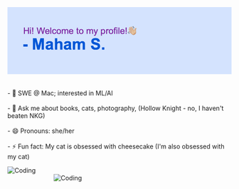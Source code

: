 

<!--
**MahamSid/MahamSid** is a ✨ _special_ ✨ repository because its `README.md` (this file) appears on your GitHub profile.

Here are some ideas to get you started:

- 🔭 I’m currently working on ...
- 🌱 I’m currently learning ...
- 👯 I’m looking to collaborate on ...
- 🤔 I’m looking for help with ...
- 💬 Ask me about ...
- 📫 How to reach me: ...
- 😄 Pronouns: ...
- ⚡ Fun fact: ...
-->
[![MasterHead](https://github.com/MahamSid/MahamSid/blob/main/header.png?raw=true)](https://github.com/MahamSid)


<br> - 🌱 SWE @ Mac; interested in ML/AI </br>
<br> - 💬 Ask me about books, cats, photography, (Hollow Knight - no, I haven't beaten NKG) </br>
<br> - 😄 Pronouns: she/her </br>
<br> - ⚡ Fun fact: My cat is obsessed with cheesecake (I'm also obsessed with my cat) </br>

<img align="left" alt="Coding" width="400" src="https://i.imgur.com/P6bDlhy.gif">
<img align="right" alt="Coding" width="400" src="https://i.imgur.com/AabZZd7.gif">

